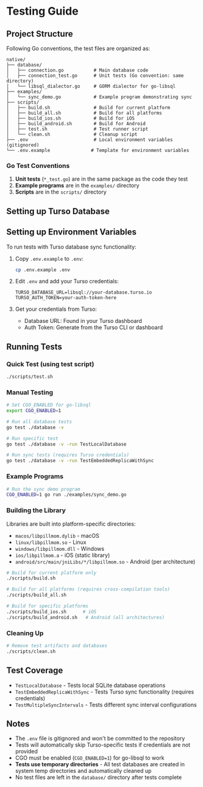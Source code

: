 # Testing Guide

## Project Structure

Following Go conventions, the test files are organized as:

```
native/
├── database/
│   ├── connection.go           # Main database code
│   ├── connection_test.go      # Unit tests (Go convention: same directory)
│   └── libsql_dialector.go     # GORM dialector for go-libsql
├── examples/
│   └── sync_demo.go            # Example program demonstrating sync
├── scripts/
│   ├── build.sh                # Build for current platform
│   ├── build_all.sh            # Build for all platforms
│   ├── build_ios.sh            # Build for iOS
│   ├── build_android.sh        # Build for Android
│   ├── test.sh                 # Test runner script
│   └── clean.sh                # Cleanup script
├── .env                        # Local environment variables (gitignored)
└── .env.example               # Template for environment variables
```

### Go Test Conventions

1. **Unit tests** (`*_test.go`) are in the same package as the code they test
2. **Example programs** are in the `examples/` directory
3. **Scripts** are in the `scripts/` directory

## Setting up Turso Database

## Setting up Environment Variables

To run tests with Turso database sync functionality:

1. Copy `.env.example` to `.env`:
   ```bash
   cp .env.example .env
   ```

2. Edit `.env` and add your Turso credentials:
   ```env
   TURSO_DATABASE_URL=libsql://your-database.turso.io
   TURSO_AUTH_TOKEN=your-auth-token-here
   ```

3. Get your credentials from Turso:
   - Database URL: Found in your Turso dashboard
   - Auth Token: Generate from the Turso CLI or dashboard

## Running Tests

### Quick Test (using test script)
```bash
./scripts/test.sh
```

### Manual Testing
```bash
# Set CGO_ENABLED for go-libsql
export CGO_ENABLED=1

# Run all database tests
go test ./database -v

# Run specific test
go test ./database -v -run TestLocalDatabase

# Run sync tests (requires Turso credentials)
go test ./database -v -run TestEmbeddedReplicaWithSync
```

### Example Programs
```bash
# Run the sync demo program
CGO_ENABLED=1 go run ./examples/sync_demo.go
```

### Building the Library

Libraries are built into platform-specific directories:
- `macos/libpillmom.dylib` - macOS
- `linux/libpillmom.so` - Linux
- `windows/libpillmom.dll` - Windows
- `ios/libpillmom.a` - iOS (static library)
- `android/src/main/jniLibs/*/libpillmom.so` - Android (per architecture)

```bash
# Build for current platform only
./scripts/build.sh

# Build for all platforms (requires cross-compilation tools)
./scripts/build_all.sh

# Build for specific platforms
./scripts/build_ios.sh      # iOS
./scripts/build_android.sh   # Android (all architectures)
```

### Cleaning Up
```bash
# Remove test artifacts and databases
./scripts/clean.sh
```

## Test Coverage

- `TestLocalDatabase` - Tests local SQLite database operations
- `TestEmbeddedReplicaWithSync` - Tests Turso sync functionality (requires credentials)
- `TestMultipleSyncIntervals` - Tests different sync interval configurations

## Notes

- The `.env` file is gitignored and won't be committed to the repository
- Tests will automatically skip Turso-specific tests if credentials are not provided
- CGO must be enabled (`CGO_ENABLED=1`) for go-libsql to work
- **Tests use temporary directories** - All test databases are created in system temp directories and automatically cleaned up
- No test files are left in the `database/` directory after tests complete